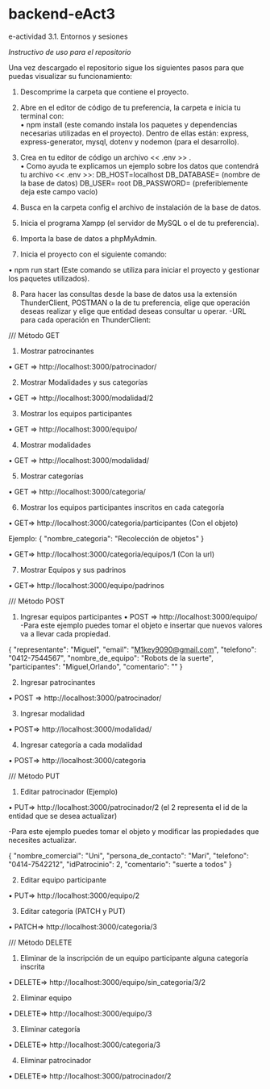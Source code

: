 # backend-eAct3
e-actividad 3.1. Entornos y sesiones

*Instructivo de uso para el repositorio*  

Una vez descargado el repositorio sigue los siguientes pasos para que puedas visualizar su funcionamiento:  

1.	Descomprime la carpeta que contiene el proyecto.  

2.	Abre en el editor de código de tu preferencia, la carpeta e inicia tu terminal con:  <br>
•	npm install (este comando instala los paquetes y dependencias necesarias utilizadas en el proyecto). Dentro de ellas están: express, express-generator, mysql, dotenv y nodemon (para el desarrollo).  

3.	Crea en tu editor de código un archivo << .env >> .  
•	Como ayuda te explicamos un ejemplo sobre los datos que contendrá tu archivo   << .env >>:
DB_HOST=localhost
DB_DATABASE= (nombre de la base de datos)
DB_USER= root
DB_PASSWORD= (preferiblemente deja este campo vacío)  

4.	Busca en la carpeta config el archivo de instalación de la base de datos.  


5.	Inicia el programa Xampp (el servidor de MySQL o el de tu preferencia).  


6.	Importa la base de datos a phpMyAdmin.  


7.	Inicia el proyecto con el siguiente comando:      

•	npm run start (Este comando se utiliza para iniciar el proyecto y gestionar los paquetes utilizados).  

8.	Para hacer las consultas desde la base de datos usa la extensión ThunderClient, POSTMAN o la de tu preferencia, elige que operación deseas realizar y elige que entidad deseas consultar u operar. 
-URL para cada operación en ThunderClient:  


/// Método GET
1.	Mostrar patrocinantes  

•	GET => http://localhost:3000/patrocinador/   

2.	Mostrar Modalidades y sus categorías  

•	GET => http://localhost:3000/modalidad/2  

3.	Mostrar los equipos participantes  

•	GET => http://localhost:3000/equipo/  

4.	Mostrar modalidades  

•	GET => http://localhost:3000/modalidad/  

5.	Mostrar categorías  

•	GET => http://localhost:3000/categoria/  

6.	Mostrar los equipos participantes inscritos en cada categoría  

•	GET=> http://localhost:3000/categoria/participantes (Con el objeto)  

Ejemplo:
{
  "nombre_categoria": "Recolección de objetos"
}  


•	GET=> http://localhost:3000/categoria/equipos/1 (Con la url)  

7.	Mostrar Equipos y sus padrinos  

•	GET=> http://localhost:3000/equipo/padrinos  


///	Método POST  


1.	Ingresar equipos participantes
•	POST => http://localhost:3000/equipo/
-Para este ejemplo puedes tomar el objeto e insertar que nuevos valores va a llevar cada propiedad.  


{
    "representante": "Miguel",
    "email": "M1key9090@gmail.com",
    "telefono": "0412-7544567",
    "nombre_de_equipo": "Robots de la suerte",
    "participantes": "Miguel,Orlando",
    "comentario": ""
  }
  

2.	Ingresar patrocinantes  

•	POST => http://localhost:3000/patrocinador/  

3.	Ingresar modalidad  

•	POST=> http://localhost:3000/modalidad/  

4.	Ingresar categoría a cada modalidad  

•	POST=> http://localhost:3000/categoria  

///	Método PUT  


1.	Editar patrocinador (Ejemplo)  

•	PUT=> http://localhost:3000/patrocinador/2 (el 2 representa el id de la entidad que se desea actualizar)  


-Para este ejemplo puedes tomar el objeto y modificar las propiedades que necesites actualizar.

{
   "nombre_comercial": "Uni",
    "persona_de_contacto": "Mari",
    "telefono": "0414-7542212",
    "idPatrocinio": 2,
    "comentario": "suerte a todos"
}  


2.	Editar equipo participante  

•	PUT=> http://localhost:3000/equipo/2  

3.	Editar categoría (PATCH y PUT)  

•	PATCH=> http://localhost:3000/categoria/3  


///	Método DELETE  


1.	Eliminar de la inscripción de un equipo participante alguna categoría inscrita  

•	DELETE=> http://localhost:3000/equipo/sin_categoria/3/2  

2.	Eliminar equipo  

•	DELETE=> http://localhost:3000/equipo/3  

3.	Eliminar categoría  

•	DELETE=> http://localhost:3000/categoria/3  

4.	Eliminar patrocinador  

•	DELETE=> http://localhost:3000/patrocinador/2

